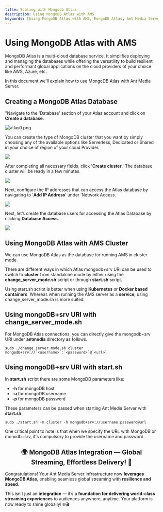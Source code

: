 ```yaml
---
title: Scaling with Mongodb Atlas
description: Using MongoDB Atlas with AMS
keywords: [Using MongoDB Atlas with AMS, MongoDB Atlas, Ant Media Server Documentation, Ant Media Server Tutorials]
---
```


# Using MongoDB Atlas with AMS

MongoDB Atlas is a multi-cloud database service. It simplifies deploying and managing the databases while offering the versatility to build resilient and performant global applications on the cloud providers of your choice like AWS, Azure, etc.

In this document we'll explain how to use MongoDB Atlas with Ant Media Server.

Creating a MongoDB Atlas Database
---------------------------------

"Navigate to the 'Database' section of your Atlas account and click on **Create a database**.  
  

![atlas0.png](@site/static/img/atlas0.png)

  

You can create the type of MongoDB cluster that you want by simply choosing any of the available options like Serverless, Dedicated or Shared in your choice of region of your cloud Provider.  
  

![](@site/static/img/atlas1.png)

After completing all necessary fields, click '**Create cluster**.' The database cluster will be ready in a few minutes.
  
**![](@site/static/img/Atlas3.png)**


Next, configure the IP addresses that can access the Atlas database by navigating to '**Add IP Address**' under 'Network Access.  

**![](@site/static/img/atlas4.png)**  

Next, let’s create the database users for accessing the Atlas Database by clicking **Database Access**.  
  

**![](@site/static/img/atlas6.png)**

Using MongoDB Atlas with AMS Cluster
------------------------------------

We can use MongoDB Atlas as the database for running AMS in cluster mode.

There are different ways in which Atlas mongodb+srv URI can be used to switch to **cluster** from standalone mode by either using the **change\_server\_mode.sh** script or through **start.sh** script.

Using start.sh script is better when using **Kubernetes** or **Docker based containers**. Whereas when running the AMS server as a **service**, using change\_server\_mode.sh is more suited.

Using mongoDB+srv URI with change\_server\_mode.sh
--------------------------------------------------

For MongoDB Atlas connections, you can directly give the mongodb+srv URI under **antmedia** directory as follows.

    sudo ./change_server_mode.sh cluster mongodb+srv://`<username>`:`<password>`@`<url>`

Using mongoDB+srv URI with start.sh
-----------------------------------

In **start.sh** script there are some MongoDB parameters like:

*   **\-h** for mongoDB host
*   **\-u** for mongoDB username
*   **\-p** for mongoDB password

These parameters can be passed when starting Ant Media Server with **start.sh**  

    sudo ./start.sh -m cluster -h mongodb+srv://username:password@url

One critical point to note is that when we specify the URL with MongoDB or monodb+srv, it's compulsory to provide the username and password.


<div align="center">
  <h2> 🌍 MongoDB Atlas Integration — Global Streaming, Effortless Delivery! 🚀 </h2>
</div>

Congratulations! Your Ant Media Server infrastructure now **leverages MongoDB Atlas**, enabling seamless global streaming with **resilience and speed**.

This isn’t just an **integration** — it’s a **foundation for delivering world-class streaming experiences** to audiences anywhere, anytime. Your platform is now ready to shine globally! 🌐🎬
